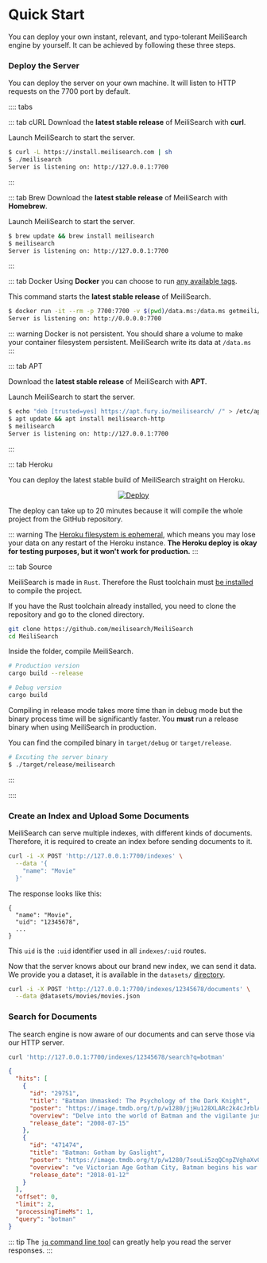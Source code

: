 # Quick Start

You can deploy your own instant, relevant, and typo-tolerant MeiliSearch engine by yourself.
It can be achieved by following these three steps.

### Deploy the Server

You can deploy the server on your own machine. It will listen to HTTP requests on the 7700 port by default.

:::: tabs

::: tab cURL
Download the **latest stable release** of MeiliSearch with **curl**.

Launch MeiliSearch to start the server.
```bash
$ curl -L https://install.meilisearch.com | sh
$ ./meilisearch
Server is listening on: http://127.0.0.1:7700
```
:::

::: tab Brew
Download the **latest stable release** of MeiliSearch with **Homebrew**.

Launch MeiliSearch to start the server.
```bash
$ brew update && brew install meilisearch
$ meilisearch
Server is listening on: http://127.0.0.1:7700
```
:::

::: tab Docker
Using **Docker** you can choose to run [any available tags](https://hub.docker.com/r/getmeili/meilisearch/tags).

This command starts the **latest stable release** of MeiliSearch.
```bash
$ docker run -it --rm -p 7700:7700 -v $(pwd)/data.ms:/data.ms getmeili/meilisearch
Server is listening on: http://0.0.0.0:7700
```

::: warning
Docker is not persistent. You should share a volume to make your container filesystem persistent. MeiliSearch write its data at `/data.ms`
:::

::: tab APT

Download the **latest stable release** of MeiliSearch with **APT**.

Launch MeiliSearch to start the server.
```bash
$ echo "deb [trusted=yes] https://apt.fury.io/meilisearch/ /" > /etc/apt/sources.list.d/fury.list
$ apt update && apt install meilisearch-http
$ meilisearch
Server is listening on: http://127.0.0.1:7700
```
:::

::: tab Heroku

You can deploy the latest stable build of MeiliSearch straight on Heroku.

<p align="center">
  <a href="https://heroku.com/deploy?template=https://github.com/meilisearch/MeiliSearch">
    <img src="https://www.herokucdn.com/deploy/button.svg" alt="Deploy">
  </a>
</p>


The deploy can take up to 20 minutes because it will compile the whole project from the GitHub repository.

::: warning
The [Heroku filesystem is ephemeral](https://help.heroku.com/K1PPS2WM/why-are-my-file-uploads-missing-deleted), which means you may lose your data on any restart of the Heroku instance. **The Heroku deploy is okay for testing purposes, but it won't work for production.**
:::


::: tab Source

MeiliSearch is made in `Rust`. Therefore the Rust toolchain must [be installed](https://www.rust-lang.org/tools/install) to compile the project.

If you have the Rust toolchain already installed, you need to clone the repository and go to the cloned directory.

```bash
git clone https://github.com/meilisearch/MeiliSearch
cd MeiliSearch
```

Inside the folder, compile MeiliSearch.

```bash
# Production version
cargo build --release

# Debug version
cargo build
```

Compiling in release mode takes more time than in debug mode but the binary process time will be significantly faster. You **must** run a release binary when using MeiliSearch in production.

You can find the compiled binary in `target/debug` or `target/release`.

```bash
# Excuting the server binary
$ ./target/release/meilisearch
```

:::

::::


### Create an Index and Upload Some Documents

MeiliSearch can serve multiple indexes, with different kinds of documents. Therefore, it is required to create an index before sending documents to it.

```bash
curl -i -X POST 'http://127.0.0.1:7700/indexes' \
  --data '{
    "name": "Movie"
  }'
```

The response looks like this:

```
{
  "name": "Movie",
  "uid": "12345678",
  ...
}
```

This `uid` is the `:uid` identifier used in all `indexes/:uid` routes.

Now that the server knows about our brand new index, we can send it data.
We provide you a dataset, it is available in the `datasets/` [directory](https://github.com/meilisearch/MeiliSearch/tree/master/datasets).

```bash
curl -i -X POST 'http://127.0.0.1:7700/indexes/12345678/documents' \
  --data @datasets/movies/movies.json
```

### Search for Documents

The search engine is now aware of our documents and can serve those via our HTTP server.

```bash
curl 'http://127.0.0.1:7700/indexes/12345678/search?q=botman'
```

```json
{
  "hits": [
    {
      "id": "29751",
      "title": "Batman Unmasked: The Psychology of the Dark Knight",
      "poster": "https://image.tmdb.org/t/p/w1280/jjHu128XLARc2k4cJrblAvZe0HE.jpg",
      "overview": "Delve into the world of Batman and the vigilante justice tha",
      "release_date": "2008-07-15"
    },
    {
      "id": "471474",
      "title": "Batman: Gotham by Gaslight",
      "poster": "https://image.tmdb.org/t/p/w1280/7souLi5zqQCnpZVghaXv0Wowi0y.jpg",
      "overview": "ve Victorian Age Gotham City, Batman begins his war on crime",
      "release_date": "2018-01-12"
    }
  ],
  "offset": 0,
  "limit": 2,
  "processingTimeMs": 1,
  "query": "botman"
}
```

::: tip
The [`jq` command line tool](https://stedolan.github.io/jq/) can greatly help you read the server responses.
:::
